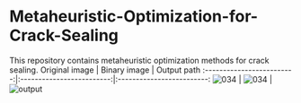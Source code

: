 # Metaheuristic-Optimization-for-Crack-Sealing

This repository contains metaheuristic optimization methods for crack sealing.
Original image       |  Binary image    |  Output path
:-------------------------:|:-------------------------:|:-------------------------:
![034](https://github.com/JeremyOng96/Metaheuristic-Optimization-for-Crack-Sealing/assets/17587452/2bb18db3-016e-4c0f-ac68-eed3d567157d) | ![034](https://github.com/JeremyOng96/Metaheuristic-Optimization-for-Crack-Sealing/assets/17587452/5ada8a65-1039-4adc-8f4a-8bbfa4c966ed) | ![output](https://github.com/JeremyOng96/Metaheuristic-Optimization-for-Crack-Sealing/assets/17587452/717d416b-406a-4e64-825e-a012ad11c680)





